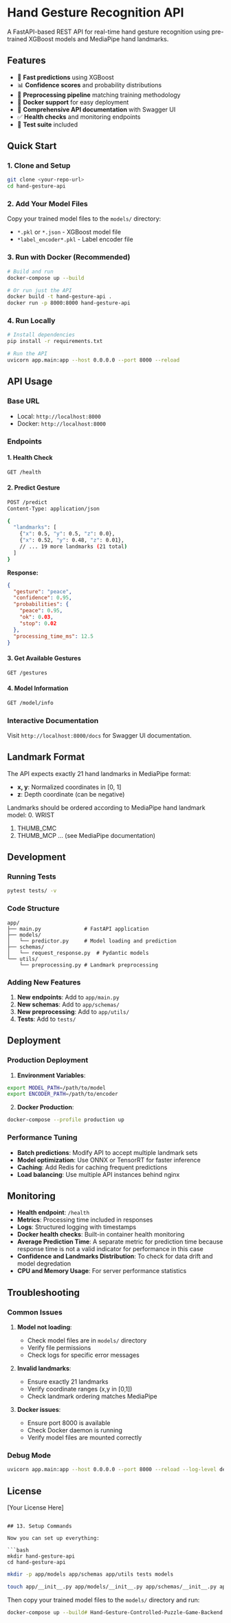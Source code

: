 # Hand Gesture Recognition API

A FastAPI-based REST API for real-time hand gesture recognition using pre-trained XGBoost models and MediaPipe hand landmarks.

## Features

- 🚀 **Fast predictions** using XGBoost
- 📊 **Confidence scores** and probability distributions
- 🔄 **Preprocessing pipeline** matching training methodology
- 🐳 **Docker support** for easy deployment
- 📝 **Comprehensive API documentation** with Swagger UI
- ✅ **Health checks** and monitoring endpoints
- 🧪 **Test suite** included

## Quick Start

### 1. Clone and Setup

```bash
git clone <your-repo-url>
cd hand-gesture-api
```

### 2. Add Your Model Files

Copy your trained model files to the `models/` directory:
- `*.pkl` or `*.json` - XGBoost model file
- `*label_encoder*.pkl` - Label encoder file

### 3. Run with Docker (Recommended)

```bash
# Build and run
docker-compose up --build

# Or run just the API
docker build -t hand-gesture-api .
docker run -p 8000:8000 hand-gesture-api
```

### 4. Run Locally

```bash
# Install dependencies
pip install -r requirements.txt

# Run the API
uvicorn app.main:app --host 0.0.0.0 --port 8000 --reload
```

## API Usage

### Base URL
- Local: `http://localhost:8000`
- Docker: `http://localhost:8000`

### Endpoints

#### 1. Health Check
```bash
GET /health
```

#### 2. Predict Gesture
```bash
POST /predict
Content-Type: application/json

{
  "landmarks": [
    {"x": 0.5, "y": 0.5, "z": 0.0},
    {"x": 0.52, "y": 0.48, "z": 0.01},
    // ... 19 more landmarks (21 total)
  ]
}
```

**Response:**
```json
{
  "gesture": "peace",
  "confidence": 0.95,
  "probabilities": {
    "peace": 0.95,
    "ok": 0.03,
    "stop": 0.02
  },
  "processing_time_ms": 12.5
}
```

#### 3. Get Available Gestures
```bash
GET /gestures
```

#### 4. Model Information
```bash
GET /model/info
```

### Interactive Documentation
Visit `http://localhost:8000/docs` for Swagger UI documentation.

## Landmark Format

The API expects exactly 21 hand landmarks in MediaPipe format:
- **x, y**: Normalized coordinates in [0, 1]
- **z**: Depth coordinate (can be negative)

Landmarks should be ordered according to MediaPipe hand landmark model:
0. WRIST
1. THUMB_CMC
2. THUMB_MCP
... (see MediaPipe documentation)

## Development

### Running Tests
```bash
pytest tests/ -v
```

### Code Structure
```
app/
├── main.py              # FastAPI application
├── models/
│   └── predictor.py     # Model loading and prediction
├── schemas/
│   └── request_response.py  # Pydantic models
└── utils/
    └── preprocessing.py # Landmark preprocessing
```

### Adding New Features

1. **New endpoints**: Add to `app/main.py`
2. **New schemas**: Add to `app/schemas/`
3. **New preprocessing**: Add to `app/utils/`
4. **Tests**: Add to `tests/`

## Deployment

### Production Deployment

1. **Environment Variables**:
```bash
export MODEL_PATH=/path/to/model
export ENCODER_PATH=/path/to/encoder
```

2. **Docker Production**:
```bash
docker-compose --profile production up
```

### Performance Tuning

- **Batch predictions**: Modify API to accept multiple landmark sets
- **Model optimization**: Use ONNX or TensorRT for faster inference
- **Caching**: Add Redis for caching frequent predictions
- **Load balancing**: Use multiple API instances behind nginx

## Monitoring

- **Health endpoint**: `/health`
- **Metrics**: Processing time included in responses
- **Logs**: Structured logging with timestamps
- **Docker health checks**: Built-in container health monitoring
- **Average Prediction Time**: A separate metric for prediction time because response time is not a valid indicator for performance in this case
- **Confidence and Landmarks Distribution**: To check for data drift and model degredation
- **CPU and Memory Usage**: For server performance statistics

## Troubleshooting

### Common Issues

1. **Model not loading**:
   - Check model files are in `models/` directory
   - Verify file permissions
   - Check logs for specific error messages

2. **Invalid landmarks**:
   - Ensure exactly 21 landmarks
   - Verify coordinate ranges (x,y in [0,1])
   - Check landmark ordering matches MediaPipe

3. **Docker issues**:
   - Ensure port 8000 is available
   - Check Docker daemon is running
   - Verify model files are mounted correctly

### Debug Mode
```bash
uvicorn app.main:app --host 0.0.0.0 --port 8000 --reload --log-level debug
```

## License

[Your License Here]
```

## 13. Setup Commands

Now you can set up everything:

```bash
mkdir hand-gesture-api
cd hand-gesture-api
```

```bash
mkdir -p app/models app/schemas app/utils tests models
```

```bash
touch app/__init__.py app/models/__init__.py app/schemas/__init__.py app/utils/__init__.py tests/__init__.py
```

Then copy your trained model files to the `models/` directory and run:

```bash
docker-compose up --build# Hand-Gesture-Controlled-Puzzle-Game-Backend
